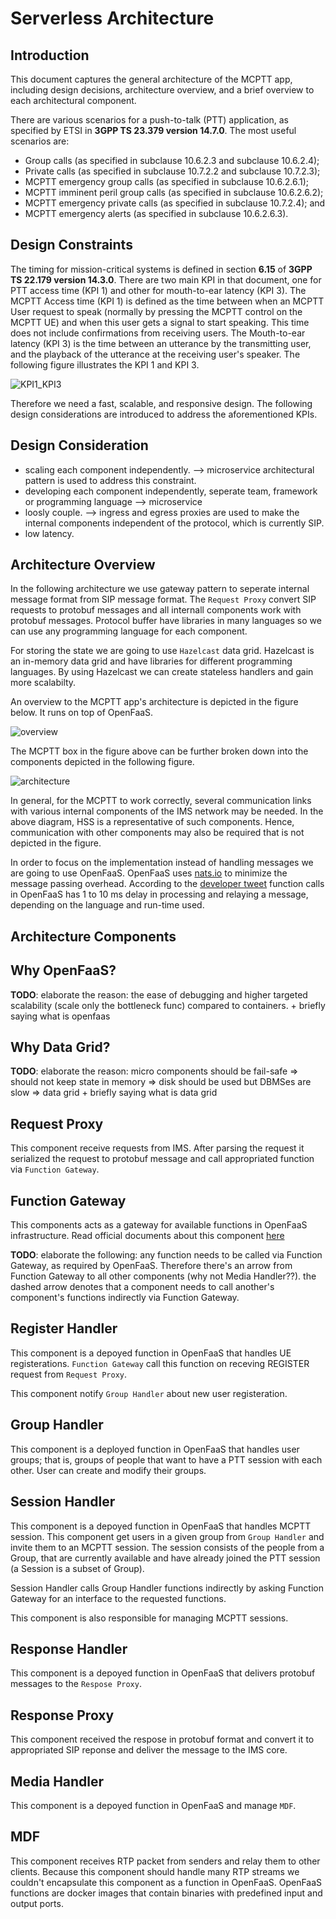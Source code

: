 # Serverless Architecture

## Introduction

This document captures the general architecture of the MCPTT app, including design decisions, architecture overview, and a brief overview to each architectural component.

There are various scenarios for a push-to-talk (PTT) application, as specified by ETSI in **3GPP TS 23.379 version 14.7.0**. The most useful scenarios are: 

- Group calls (as specified in subclause 10.6.2.3 and subclause 10.6.2.4);
- Private calls (as specified in subclause 10.7.2.2 and subclause 10.7.2.3);
- MCPTT emergency group calls (as specified in subclause 10.6.2.6.1);
- MCPTT imminent peril group calls (as specified in subclause 10.6.2.6.2);
- MCPTT emergency private calls (as specified in subclause 10.7.2.4); and
- MCPTT emergency alerts (as specified in subclause 10.6.2.6.3).


## Design Constraints

The timing for mission-critical systems is defined in section **6.15** of **3GPP TS 22.179 version 14.3.0**. There are two main KPI in that document, one for PTT access time (KPI 1) and other for mouth-to-ear latency (KPI 3). 
The MCPTT Access time (KPI 1) is defined as the time between when an MCPTT User request to speak (normally by pressing the MCPTT control on the MCPTT UE) and when this user gets a signal to start speaking. This time does not include confirmations from receiving users. The Mouth-to-ear latency (KPI 3) is the time between an utterance by the transmitting user, and the playback of the utterance at the receiving user's speaker. The following figure illustrates the KPI 1 and KPI 3.

![KPI1_KPI3](./img/kpi1_kpi3.jpg)

Therefore we need a fast, scalable, and responsive design. The following design considerations are introduced to address the aforementioned KPIs.

## Design Consideration

- scaling each component independently. --> microservice architectural pattern is used to address this constraint.
- developing each component independently, seperate team, framework or programming language --> microservice
- loosly couple. --> ingress and egress proxies are used to make the internal components independent of the protocol, which is currently SIP.
- low latency.

## Architecture Overview
In the following architecture we use gateway pattern to seperate internal message format from SIP message format. The `Request Proxy` convert SIP requests to protobuf messages and all internall components work with protobuf messages. Protocol buffer have libraries in many languages so we can use any programming language for each component.

For storing the state we are going to use `Hazelcast` data grid. Hazelcast is an in-memory data grid and have libraries for different programming languages. By using Hazelcast we can create stateless handlers and gain more scalabilty.

An overview to the MCPTT app's architecture is depicted in the figure below. It runs on top of OpenFaaS.

![overview](./img/mcptt-overview.png)

The MCPTT box in the figure above can be further broken down into the components depicted in the following figure.

![architecture](./img/serverless_arch.png)

In general, for the MCPTT to work correctly, several communication links with various internal components of the IMS network may be needed. In the above diagram, HSS is a representative of such components. Hence, communication with other components may also be required that is not depicted in the figure.

In order to focus on the implementation instead of handling messages we are going to use OpenFaaS. OpenFaaS uses [nats.io](nats.io) 
to minimize the message passing overhead. According to the [developer tweet](https://twitter.com/alexellisuk/status/1082592779652554752) function calls in OpenFaaS has 1 to 10 ms delay in processing and relaying a message, depending on the language and run-time used.

## Architecture Components

## Why OpenFaaS?

**TODO**: elaborate the reason: the ease of debugging and higher targeted scalability (scale only the bottleneck func) compared to containers. + briefly saying what is openfaas

## Why Data Grid?

**TODO**: elaborate the reason: micro components should be fail-safe => should not keep state in memory => disk should be used but DBMSes are slow => data grid + briefly saying what is data grid

## Request Proxy
This component receive requests from IMS. After parsing the request it serialized the request to protobuf message and call appropriated function via `Function Gateway`.

## Function Gateway
This components acts as a gateway for available functions in OpenFaaS infrastructure. Read official documents about this component [here](https://github.com/openfaas/faas/tree/master/gateway)

**TODO**: elaborate the following: any function needs to be called via Function Gateway, as required by OpenFaaS. Therefore there's an arrow from Function Gateway to all other components (why not Media Handler??). the dashed arrow denotes that a component needs to call another's component's functions indirectly via Function Gateway.

## Register Handler
This component is a depoyed function in OpenFaaS that handles UE registerations. `Function Gateway` call this function on receving REGISTER request from `Request Proxy`.

This component notify `Group Handler` about new user registeration.

## Group Handler
This component is a deployed function in OpenFaaS that handles user groups; that is, groups of people that want to have a PTT session with each other. User can create and modify their groups.

## Session Handler
This component is a depoyed function in OpenFaaS that handles MCPTT session. This component get users in a given group from `Group Handler` and invite them to an MCPTT session. The session consists of the people from a Group, that are currently available and have already joined the PTT session (a Session is a subset of Group).

Session Handler calls Group Handler functions indirectly by asking Function Gateway for an interface to the requested functions.

This component is also responsible for managing MCPTT sessions.

## Response Handler
This component is a depoyed function in OpenFaaS that delivers protobuf messages to the `Respose Proxy`. 

## Response Proxy
This component received the respose in protobuf format and convert it to appropriated SIP reponse and deliver the message to the IMS core.

## Media Handler
This component is a depoyed function in OpenFaaS and manage `MDF`.

## MDF
This component receives RTP packet from senders and relay them to other clients. Because this component should handle many RTP streams we couldn't encapsulate this component as a function in OpenFaaS. OpenFaaS functions are docker images that contain binaries with predefined input and output ports.
